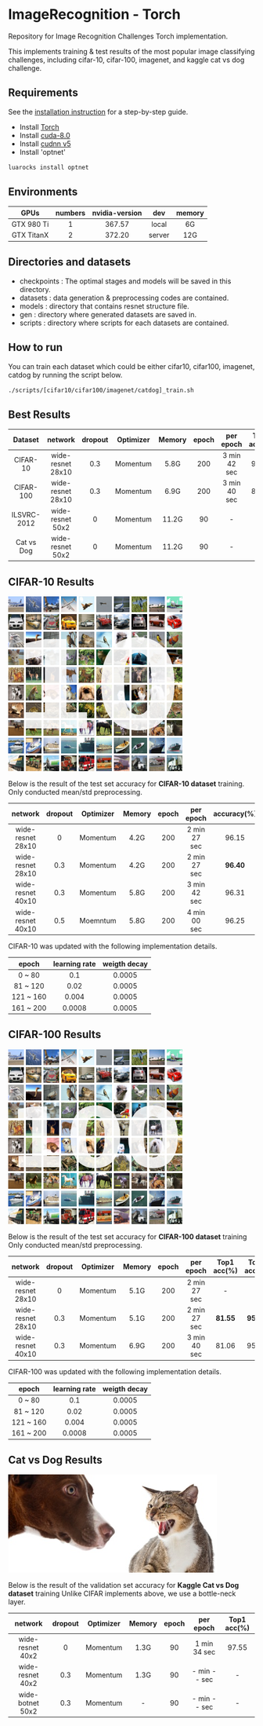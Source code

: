 # ImageRecognition - Torch
Repository for Image Recognition Challenges
Torch implementation.

This implements training & test results of the most popular image classifying challenges, including cifar-10, cifar-100, imagenet, and kaggle cat vs dog challenge.

## Requirements
See the [installation instruction](installation.md) for a step-by-step guide.
- Install [Torch](http://torch.ch/docs/getting-started.html)
- Install [cuda-8.0](https://developer.nvidia.com/cuda-downloads)
- Install [cudnn v5](https://developer.nvidia.com/cudnn)
- Install 'optnet'
```bash
luarocks install optnet
```

## Environments
| GPUs         | numbers | nvidia-version | dev    | memory |
|:------------:|:-------:|:--------------:|:------:|:------:|
| GTX 980 Ti   | 1       | 367.57         | local  |   6G   |
| GTX TitanX   | 2       | 372.20         | server |   12G  |

## Directories and datasets
- checkpoints : The optimal stages and models will be saved in this directory.
- datasets : data generation & preprocessing codes are contained.
- models : directory that contains resnet structure file.
- gen : directory where generated datasets are saved in.
- scripts : directory where scripts for each datasets are contained.

## How to run
You can train each dataset which could be either cifar10, cifar100, imagenet, catdog by running the script below.
```bash
./scripts/[cifar10/cifar100/imagenet/catdog]_train.sh
```

## Best Results
|   Dataset   | network           | dropout | Optimizer| Memory | epoch | per epoch    | Top1 acc(%)|
|:-----------:|:-----------------:|:-------:|----------|:------:|:-----:|:------------:|:----------:|
| CIFAR-10    | wide-resnet 28x10 |   0.3   | Momentum |  5.8G  | 200   | 3 min 42 sec |    96.40   |
| CIFAR-100   | wide-resnet 28x10 |   0.3   | Momentum |  6.9G  | 200   | 3 min 40 sec |    81.53   |
| ILSVRC-2012 | wide-resnet 50x2  |    0    | Momentum |  11.2G |  90   |      -       |     -      |
| Cat vs Dog  | wide-resnet 50x2  |    0    | Momentum |  11.2G |  90   |      -       |     -      |

## CIFAR-10 Results

![alt tag](../GitImage/cifar10_image.png)

Below is the result of the test set accuracy for **CIFAR-10 dataset** training.
Only conducted mean/std preprocessing.

| network           | dropout | Optimizer| Memory | epoch | per epoch    | accuracy(%) |
|:-----------------:|:-------:|----------|:------:|:-----:|:------------:|:-----------:|
| wide-resnet 28x10 |    0    | Momentum |  4.2G  | 200   | 2 min 27 sec |    96.15    |
| wide-resnet 28x10 |   0.3   | Momentum |  4.2G  | 200   | 2 min 27 sec |  **96.40**  |
| wide-resnet 40x10 |   0.3   | Momentum |  5.8G  | 200   | 3 min 42 sec |    96.31    |
| wide-resnet 40x10 |   0.5   | Moemntum |  5.8G  | 200   | 4 min 00 sec |    96.25    |

CIFAR-10 was updated with the following implementation details.

|   epoch   | learning rate |  weigth decay |
|:---------:|:-------------:|:-------------:|
|   0 ~ 80  |      0.1      |     0.0005    |
|  81 ~ 120 |      0.02     |     0.0005    |
| 121 ~ 160 |     0.004     |     0.0005    |
| 161 ~ 200 |     0.0008    |     0.0005    |



## CIFAR-100 Results

![alt tag](../GitImage/cifar100_image.png)

Below is the result of the test set accuracy for **CIFAR-100 dataset** training
Only conducted mean/std preprocessing.

| network           | dropout | Optimizer| Memory | epoch | per epoch    | Top1 acc(%)| Top5 acc(%) |
|:-----------------:|:-------:|----------|:------:|:-----:|:------------:|:----------:|:-----------:|
| wide-resnet 28x10 |    0    | Momentum |  5.1G  | 200   | 2 min 27 sec |     -      |      -      |
| wide-resnet 28x10 |   0.3   | Momentum |  5.1G  | 200   | 2 min 27 sec | **81.55**  |  **95.44**  |
| wide-resnet 40x10 |   0.3   | Momentum |  6.9G  | 200   | 3 min 40 sec |   81.06    |    95.41    |


CIFAR-100 was updated with the following implementation details.

|   epoch   | learning rate |  weigth decay |
|:---------:|:-------------:|:-------------:|
|   0 ~ 80  |      0.1      |     0.0005    |
|  81 ~ 120 |      0.02     |     0.0005    |
| 121 ~ 160 |     0.004     |     0.0005    |
| 161 ~ 200 |     0.0008    |     0.0005    |



## Cat vs Dog Results

![alt tag](../GitImage/catdog.png)

Below is the result of the validation set accuracy for **Kaggle Cat vs Dog dataset** training
Unlike CIFAR implements above, we use a bottle-neck layer.

| network           | dropout | Optimizer| Memory | epoch | per epoch    | Top1 acc(%)|
|:-----------------:|:-------:|----------|:------:|:-----:|:------------:|:----------:|
| wide-resnet 40x2  |    0    | Momentum |  1.3G  |  90   | 1 min 34 sec |    97.55   |
| wide-resnet 40x2  |   0.3   | Momentum |  1.3G  |  90   | - min -- sec |      -     |
| wide-botnet 50x2  |   0.3   | Momentum |   -    |  90   | - min -- sec |      -     |

